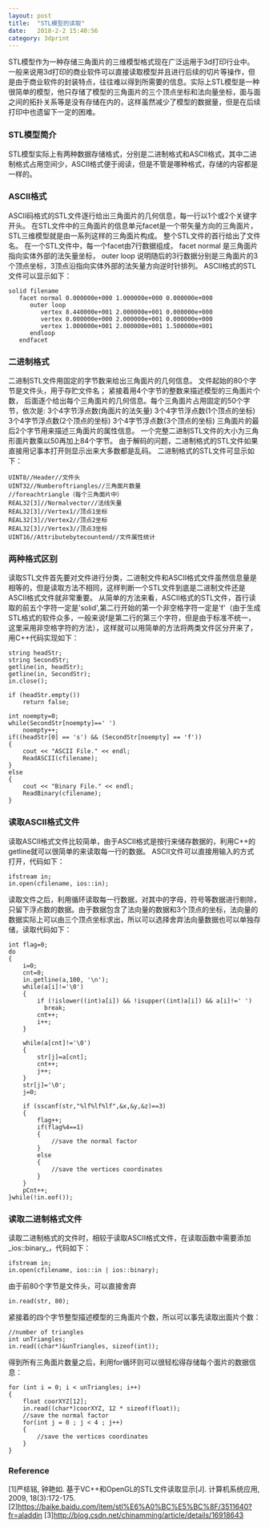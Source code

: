 ```yaml
---
layout: post
title:  "STL模型的读取"
date:   2018-2-2 15:40:56
category: 3dprint
---
```


STL模型作为一种存储三角面片的三维模型格式现在广泛运用于3d打印行业中。一般来说用3d打印的商业软件可以直接读取模型并且进行后续的切片等操作，但是由于商业软件的封装特点，往往难以得到所需要的信息。实际上STL模型是一种很简单的模型，他只存储了模型的三角面片的三个顶点坐标和法向量坐标，面与面之间的拓扑关系等是没有存储在内的，这样虽然减少了模型的数据量，但是在后续打印中也遗留下一定的困难。

### STL模型简介
STL模型实际上有两种数据存储格式，分别是二进制格式和ASCII格式，其中二进制格式占用空间少，ASCII格式便于阅读，但是不管是哪种格式，存储的内容都是一样的。

### ASCII格式
ASCII码格式的STL文件逐行给出三角面片的几何信息，每一行以1个或2个关键字开头。
在STL文件中的三角面片的信息单元facet是一个带矢量方向的三角面片，STL三维模型就是由一系列这样的三角面片构成。
整个STL文件的首行给出了文件名。
在一个STL文件中，每一个facet由7行数据组成，
facet normal 是三角面片指向实体外部的法矢量坐标，
outer loop 说明随后的3行数据分别是三角面片的3个顶点坐标，3顶点沿指向实体外部的法矢量方向逆时针排列。
ASCII格式的STL文件可以显示如下：
```
solid filename
   facet normal 0.000000e+000 1.000000e+000 0.000000e+000
      outer loop
         vertex 8.440000e+001 2.000000e+001 0.000000e+000
         vertex 0.000000e+000 2.000000e+001 0.000000e+000
         vertex 1.000000e+001 2.000000e+001 1.500000e+001
      endloop
   endfacet
   ```

### 二进制格式
二进制STL文件用固定的字节数来给出三角面片的几何信息。
文件起始的80个字节是文件头，用于存贮文件名；
紧接着用4个字节的整数来描述模型的三角面片个数，
后面逐个给出每个三角面片的几何信息。每个三角面片占用固定的50个字节，依次是:
3个4字节浮点数(角面片的法矢量)
3个4字节浮点数(1个顶点的坐标)
3个4字节浮点数(2个顶点的坐标)
3个4字节浮点数(3个顶点的坐标)
三角面片的最后2个字节用来描述三角面片的属性信息。
一个完整二进制STL文件的大小为三角形面片数乘以50再加上84个字节。
由于解码的问题，二进制格式的STL文件如果直接用记事本打开则显示出来大多数都是乱码。
二进制格式的STL文件可显示如下：
```
UINT8//Header//文件头
UINT32//Numberoftriangles//三角面片数量
//foreachtriangle（每个三角面片中）
REAL32[3]//Normalvector//法线矢量
REAL32[3]//Vertex1//顶点1坐标
REAL32[3]//Vertex2//顶点2坐标
REAL32[3]//Vertex3//顶点3坐标
UINT16//Attributebytecountend//文件属性统计
```

### 两种格式区别
读取STL文件首先要对文件进行分类，二进制文件和ASCII格式文件虽然信息量是相等的，但是读取方法不相同，这样判断一个STL文件到底是二进制文件还是ASCII格式文件就非常重要。
从简单的方法来看，ASCII格式的STL文件，首行读取的前五个字符一定是'solid',第二行开始的第一个非空格字符一定是'f'（由于生成STL格式的软件众多，一般来说f是第二行的第三个字符，但是由于标准不统一，这里采用非空格字符的方法），这样就可以用简单的方法将两类文件区分开来了，用C++代码实现如下：
```
string headStr;
string SecondStr;
getline(in, headStr);
getline(in, SecondStr);
in.close();

if (headStr.empty())
    return false;

int noempty=0;
while(SecondStr[noempty]==' ')
    noempty++;
if((headStr[0] == 's') && (SecondStr[noempty] == 'f'))
{
    cout << "ASCII File." << endl;
    ReadASCII(cfilename);
}
else
{
    cout << "Binary File." << endl;
    ReadBinary(cfilename);
}
```

### 读取ASCII格式文件
读取ASCII格式文件比较简单，由于ASCII格式是按行来储存数据的，利用C++的getline就可以很简单的来读取每一行的数据。
ASCII文件可以直接用输入的方式打开，代码如下：
```
ifstream in;  
in.open(cfilename, ios::in);  
```
读取文件之后，利用循环读取每一行数据，对其中的字母，符号等数据进行剔除，只留下浮点数的数据。由于数据包含了法向量的数据和3个顶点的坐标，法向量的数据实际上可以由三个顶点坐标求出，所以可以选择舍弃法向量数据也可以单独存储，读取代码如下：
```
int flag=0;
do   
{   
    i=0;   
    cnt=0;   
    in.getline(a,100, '\n');   
    while(a[i]!='\0')   
    {   
        if (!islower((int)a[i]) && !isupper((int)a[i]) && a[i]!=' ')   
          break;   
        cnt++;   
        i++;   
    }   

    while(a[cnt]!='\0')           
    {   
        str[j]=a[cnt];   
        cnt++;   
        j++;   
    }   
    str[j]='\0';   
    j=0;   

    if (sscanf(str,"%lf%lf%lf",&x,&y,&z)==3)   
    {   
        flag++;
        if(flag%4==1)
        {
            //save the normal factor
        }
        else
        {
            //save the vertices coordinates
        }
    }  
    pCnt++;  
}while(!in.eof());
```
### 读取二进制格式文件
读取二进制格式的文件时，相较于读取ASCII格式文件，在读取函数中需要添加_ios::binary_，代码如下：
```
ifstream in;
in.open(cfilename, ios::in | ios::binary);
```
由于前80个字节是文件头，可以直接舍弃
```
in.read(str, 80);
```
紧接着的四个字节整型描述模型的三角面片个数，所以可以事先读取出面片个数：
```
//number of triangles  
int unTriangles;
in.read((char*)&unTriangles, sizeof(int));
```
得到所有三角面片数量之后，利用for循环则可以很轻松得存储每个面片的数据信息：
```
for (int i = 0; i < unTriangles; i++)
{
    float coorXYZ[12];
    in.read((char*)coorXYZ, 12 * sizeof(float));
    //save the normal factor
    for(int j = 0 ; j < 4 ; j++)
    {
        //save the vertices coordinates
    }
}
```
### Reference
[1]严梽铭, 钟艳如. 基于VC++和OpenGL的STL文件读取显示[J]. 计算机系统应用, 2009, 18(3):172-175.
[2]https://baike.baidu.com/item/stl%E6%A0%BC%E5%BC%8F/3511640?fr=aladdin
[3]http://blog.csdn.net/chinamming/article/details/16918643

<div id="container"></div>
<link rel="stylesheet" href="https://imsun.github.io/gitment/style/default.css">
<script src="https://imsun.github.io/gitment/dist/gitment.browser.js"></script>
<script>
var gitment = new Gitment({
  id: 'location.href', // 可选。默认为 location.href
  owner: 'conceptclear',
  repo: 'githubpages-comments',
  oauth: {
    client_id: '6a29f84533d3ebc673da',
    client_secret: 'b1537face0afad64fafa7e6fd7169df85b9d9eb2',
  },
})
gitment.render('container')
</script>

